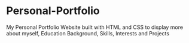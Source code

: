 # Personal-Portfolio
My Personal Portfolio Website built with HTML and CSS to display more about myself, Education Background, Skills, Interests and Projects
